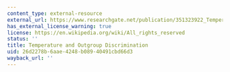 ```yaml
---
content_type: external-resource
external_url: https://www.researchgate.net/publication/351323922_Temperature_and_outgroup_discrimination
has_external_license_warning: true
license: https://en.wikipedia.org/wiki/All_rights_reserved
status: ''
title: Temperature and Outgroup Discrimination
uid: 26d2278b-6aae-4248-b089-40491cbd66d3
wayback_url: ''
---
```

